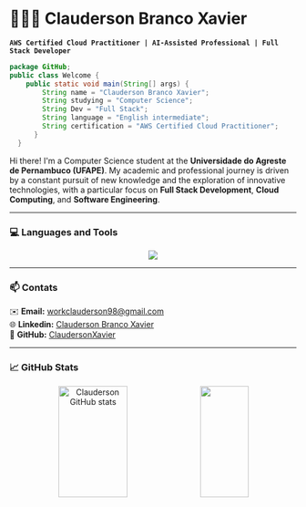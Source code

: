 # 👨🏻‍💻 Clauderson Branco Xavier  

**`AWS Certified Cloud Practitioner | AI-Assisted Professional | Full Stack Developer`**  

```java
package GitHub;
public class Welcome {
    public static void main(String[] args) {
        String name = "Clauderson Branco Xavier";
        String studying = "Computer Science";
        String Dev = "Full Stack";
        String language = "English intermediate";
        String certification = "AWS Certified Cloud Practitioner"; 
      }
  }

```

Hi there! I'm a Computer Science student at the **Universidade do Agreste de Pernambuco (UFAPE)**. My academic and professional journey is driven by a constant pursuit of new knowledge and the exploration of innovative technologies, with a particular focus on **Full Stack Development**, **Cloud Computing**, and **Software Engineering**.  

---

### 💻 Languages and Tools

<p align="center">
  <a href="https://skillicons.dev">
    <img src="https://skillicons.dev/icons?i=c,python,java,js,ts,angular,css,html,aws,linux,mongodb,postgres,docker,spring,eclipse,vscode,github,git" />
  </a>
</p>

---

### 📫 Contats

✉️ **Email:** [workclauderson98@gmail.com](mailto:workclauderson98@gmail.com)  
🌐 **Linkedin:**  [Clauderson Branco Xavier](https://www.linkedin.com/in/claudersonbrancoxavier/)  
👾 **GitHub:** [ClaudersonXavier](https://github.com/ClaudersonXavier)  

---

### 📈 GitHub Stats  

<div align="center">  
  <img width="49%" height="195px" src="https://github-readme-stats.vercel.app/api?username=ClaudersonXavier&show_icons=true&count_private=true&hide_border=true&title_color=007BFF&icon_color=007BFF&text_color=c9d1d9&bg_color=0d1117" alt="Clauderson GitHub stats" /> 
  <img width="41%" height="195px" src="https://github-readme-stats.vercel.app/api/top-langs/?username=ClaudersonXavier&layout=compact&hide_border=true&title_color=007BFF&text_color=007BFF&bg_color=0d1117" />
</div>
